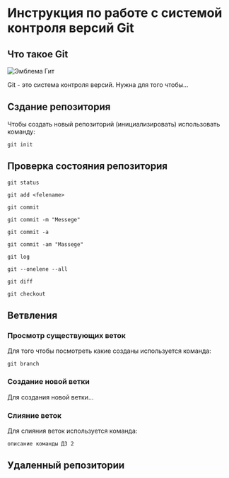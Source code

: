 # **Инструкция по работе с системой контроля версий Git** 

## Что такое Git

![Эмблема Гит](git.jpg)

Git - это система контроля версий. Нужна для того чтобы...

## Сздание репозитория

Чтобы создать новый репозиторий (инициализировать) использовать команду:

    git init

## Проверка состояния репозитория

    git status

    git add <felename>

    git commit

    git commit -m "Messege"

    git commit -a

    git commit -am "Massege"

    git log 

    git --onelene --all

    git diff

    git checkout


## Ветвления 

### Просмотр существующих веток

Для того чтобы посмотреть какие созданы используется команда:

    git branch

### Создание новой ветки

Для создания новой ветки...

### Слияние веток 

Для слияния веток используется команда:

    описание команды ДЗ 2


## Удаленный репозитории
